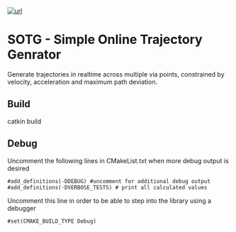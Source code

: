 [![url](https://img.shields.io/badge/License-Apache_2.0-blue.svg)](https://opensource.org/licenses/Apache-2.0)

# SOTG - Simple Online Trajectory Genrator
Generate trajectories in realtime across multiple via points, constrained by velocity, acceleration and maximum path deviation.

## Build
catkin build

## Debug
Uncomment the following lines in CMakeList.txt when more debug output is desired
```
#add_definitions(-DDEBUG) #uncomment for additional debug output
#add_definitions(-DVERBOSE_TESTS) # print all calculated values
```
Uncomment this line in order to be able to step into the library using a debugger
```
#set(CMAKE_BUILD_TYPE Debug)
```
